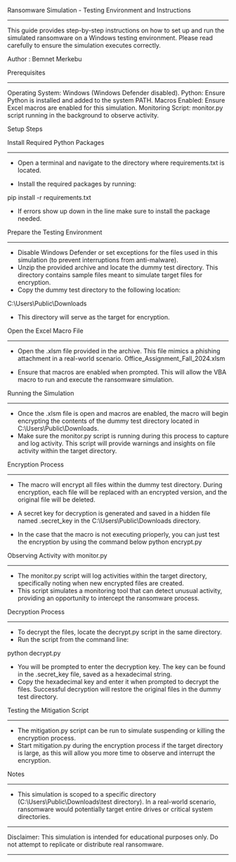 Ransomware Simulation - Testing Environment and Instructions
_________________________________________________________________________________________________________________

This guide provides step-by-step instructions on how to set up and run the simulated ransomware on a Windows testing environment. Please read carefully to ensure the simulation executes correctly.

Author : Bemnet Merkebu


Prerequisites
_________________________________________________________________________________________________________________

Operating System: Windows (Windows Defender disabled).
Python: Ensure Python is installed and added to the system PATH.
Macros Enabled: Ensure Excel macros are enabled for this simulation.
Monitoring Script: monitor.py script running in the background to observe activity.



Setup Steps

Install Required Python Packages
_________________________________________________________________________________________________________________

- Open a terminal and navigate to the directory where requirements.txt is located.

- Install the required packages by running:

pip install -r requirements.txt

- If errors show up down in the line make sure to install the package needed.



Prepare the Testing Environment
_________________________________________________________________________________________________________________

- Disable Windows Defender or set exceptions for the files used in this simulation (to prevent interruptions from anti-malware).
- Unzip the provided archive and locate the dummy test directory. This directory contains sample files meant to simulate target files for encryption.
- Copy the dummy test directory to the following location:

C:\Users\Public\Downloads

- This directory will serve as the target for encryption.


Open the Excel Macro File
_________________________________________________________________________________________________________________

- Open the .xlsm file provided in the archive. This file mimics a phishing attachment in a real-world scenario.
Office_Assignment_Fall_2024.xlsm

- Ensure that macros are enabled when prompted. This will allow the VBA macro to run and execute the ransomware simulation.


Running the Simulation
_________________________________________________________________________________________________________________

- Once the .xlsm file is open and macros are enabled, the macro will begin encrypting the contents of the dummy test directory located in C:\Users\Public\Downloads.
- Make sure the monitor.py script is running during this process to capture and log activity. This script will provide warnings and insights on file activity within the target directory.


Encryption Process
_________________________________________________________________________________________________________________

- The macro will encrypt all files within the dummy test directory. During encryption, each file will be replaced with an encrypted version, and the original file will be deleted.
- A secret key for decryption is generated and saved in a hidden file named .secret_key in the C:\Users\Public\Downloads directory.

- In the case that the macro is not executing prioperly, you can just test the encryption by using the command below
python encrypt.py


Observing Activity with monitor.py
_________________________________________________________________________________________________________________

- The monitor.py script will log activities within the target directory, specifically noting when new encrypted files are created.
- This script simulates a monitoring tool that can detect unusual activity, providing an opportunity to intercept the ransomware process.


Decryption Process
_________________________________________________________________________________________________________________

- To decrypt the files, locate the decrypt.py script in the same directory.
- Run the script from the command line:

python decrypt.py

- You will be prompted to enter the decryption key. The key can be found in the .secret_key file, saved as a hexadecimal string.
- Copy the hexadecimal key and enter it when prompted to decrypt the files. Successful decryption will restore the original files in the dummy test directory.


Testing the Mitigation Script
_________________________________________________________________________________________________________________

- The mitigation.py script can be run to simulate suspending or killing the encryption process.
- Start mitigation.py during the encryption process if the target directory is large, as this will allow you more time to observe and interrupt the encryption.



Notes
_________________________________________________________________________________________________________________

- This simulation is scoped to a specific directory (C:\Users\Public\Downloads\test directory). In a real-world scenario, ransomware would potentially target entire drives or critical system directories.

*****************************************************************************************************************
Disclaimer: This simulation is intended for educational purposes only. Do not attempt to replicate or distribute real ransomware.
*****************************************************************************************************************